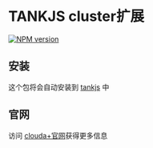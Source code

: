 TANKJS cluster扩展
===

[![NPM version](https://badge.fury.io/js/tankjs-cluster.svg)](http://badge.fury.io/js/tankjs-cluster)


安装
---

这个包将会自动安装到 [tankjs](https://www.npmjs.org/package/tankjs) 中

官网
---

访问 [clouda+官网](http://cloudap.duapp.com/)获得更多信息
